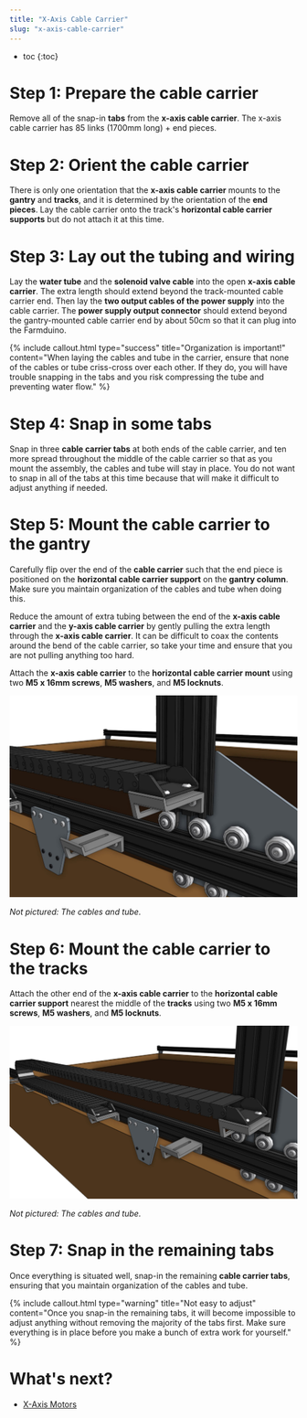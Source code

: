 ```yaml
---
title: "X-Axis Cable Carrier"
slug: "x-axis-cable-carrier"
---
```


* toc
{:toc}


# Step 1: Prepare the cable carrier

Remove all of the snap-in **tabs** from the **x-axis cable carrier**. The x-axis cable carrier has 85 links (1700mm long) + end pieces.

# Step 2: Orient the cable carrier

There is only one orientation that the **x-axis cable carrier** mounts to the **gantry** and **tracks**, and it is determined by the orientation of the **end pieces**. Lay the cable carrier onto the track's **horizontal cable carrier supports** but do not attach it at this time.




# Step 3: Lay out the tubing and wiring

Lay the **water tube** and the **solenoid valve cable** into the open **x-axis cable carrier**. The extra length should extend beyond the track-mounted cable carrier end. Then lay the **two output cables of the power supply** into the cable carrier. The **power supply output connector** should extend beyond the gantry-mounted cable carrier end by about 50cm so that it can plug into the Farmduino.




{%
include callout.html
type="success"
title="Organization is important!"
content="When laying the cables and tube in the carrier, ensure that none of the cables or tube criss-cross over each other. If they do, you will have trouble snapping in the tabs and you risk compressing the tube and preventing water flow."
%}



# Step 4: Snap in some tabs

Snap in three **cable carrier tabs** at both ends of the cable carrier, and ten more spread throughout the middle of the cable carrier so that as you mount the assembly, the cables and tube will stay in place. You do not want to snap in all of the tabs at this time because that will make it difficult to adjust anything if needed.

# Step 5: Mount the cable carrier to the gantry

Carefully flip over the end of the **cable carrier** such that the end piece is positioned on the **horizontal cable carrier support** on the **gantry column**. Make sure you maintain organization of the cables and tube when doing this.


Reduce the amount of extra tubing between the end of the **x-axis cable carrier** and the **y-axis cable carrier** by gently pulling the extra length through the **x-axis cable carrier**. It can be difficult to coax the contents around the bend of the cable carrier, so take your time and ensure that you are not pulling anything too hard.


Attach the **x-axis cable carrier** to the **horizontal cable carrier mount** using two **M5 x 16mm screws**, **M5 washers**, and **M5 locknuts**.

![xcc install1.JPG](_images/xcc_install1.JPG)

_Not pictured: The cables and tube._



# Step 6: Mount the cable carrier to the tracks

Attach the other end of the **x-axis cable carrier** to the **horizontal cable carrier support** nearest the middle of the **tracks** using two **M5 x 16mm screws**, **M5 washers**, and **M5 locknuts**.

![xcc install2.JPG](_images/xcc_install2.JPG)

_Not pictured: The cables and tube._



# Step 7: Snap in the remaining tabs

Once everything is situated well, snap-in the remaining **cable carrier tabs**, ensuring that you maintain organization of the cables and tube.

{%
include callout.html
type="warning"
title="Not easy to adjust"
content="Once you snap-in the remaining tabs, it will become impossible to adjust anything without removing the majority of the tabs first. Make sure everything is in place before you make a bunch of extra work for yourself."
%}





# What's next?

 * [X-Axis Motors](../cables-and-tubing/x-axis-motors.md)
